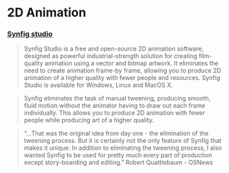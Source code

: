 # 2D Animation


### [Synfig studio](http://www.synfig.org/cms/)


> Synfig Studio is a free and open-source 2D animation software, designed as powerful industrial-strength solution for creating film-quality animation using a vector and bitmap artwork. It eliminates the need to create animation frame-by frame, allowing you to produce 2D animation of a higher quality with fewer people and resources. Synfig Studio is available for Windows, Linux and MacOS X.

>Synfig eliminates the task of manual tweening, producing smooth, fluid motion without the animator having to draw out each frame individually. This allows you to produce 2D animation with fewer people while producing art of a higher quality.

> “...That was the original idea from day one - the elimination of the tweening process. But it is certainly not the only feature of Synfig that makes it unique. In addition to eliminating the tweening process, I also wanted Synfig to be used for pretty much every part of production except story-boarding and editing.”  Robert Quattlebaum - OSNews




